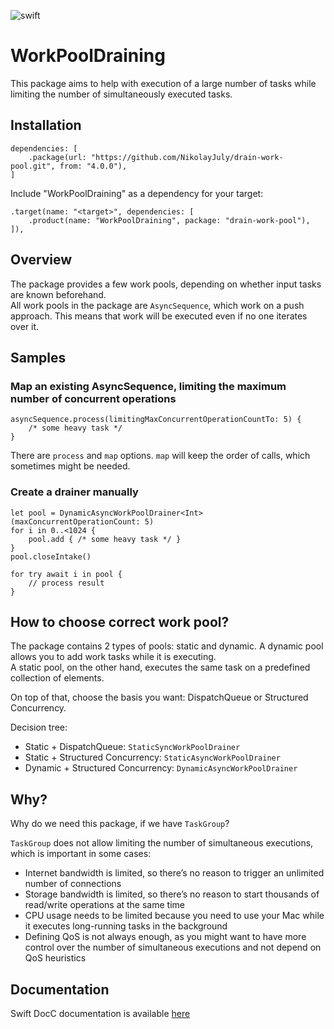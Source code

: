 ![swift](https://img.shields.io/badge/Swift-6.0-orange.svg)

# WorkPoolDraining

This package aims to help with execution of a large number of tasks while limiting the number of simultaneously executed tasks.

## Installation

```
dependencies: [
    .package(url: "https://github.com/NikolayJuly/drain-work-pool.git", from: "4.0.0"),
]
```

Include "WorkPoolDraining" as a dependency for your target:

```
.target(name: "<target>", dependencies: [
    .product(name: "WorkPoolDraining", package: "drain-work-pool"),
]),
```

## Overview

The package provides a few work pools, depending on whether input tasks are known beforehand.  
All work pools in the package are `AsyncSequence`, which work on a push approach. This means that work will be executed even if no one iterates over it.

## Samples

### Map an existing AsyncSequence, limiting the maximum number of concurrent operations


```
asyncSequence.process(limitingMaxConcurrentOperationCountTo: 5) {
    /* some heavy task */
}
```

There are `process` and `map` options. `map` will keep the order of calls, which sometimes might be needed.

### Create a drainer manually

```
let pool = DynamicAsyncWorkPoolDrainer<Int>(maxConcurrentOperationCount: 5)
for i in 0..<1024 {
    pool.add { /* some heavy task */ }
}
pool.closeIntake()

for try await i in pool {
    // process result
}
```

## How to choose correct work pool?

The package contains 2 types of pools: static and dynamic. A dynamic pool allows you to add work tasks while it is executing.  
A static pool, on the other hand, executes the same task on a predefined collection of elements.

On top of that, choose the basis you want: DispatchQueue or Structured Concurrency.

Decision tree:
- Static + DispatchQueue: ``StaticSyncWorkPoolDrainer``
- Static + Structured Concurrency: ``StaticAsyncWorkPoolDrainer``
- Dynamic + Structured Concurrency: ``DynamicAsyncWorkPoolDrainer``


## Why?

Why do we need this package, if we have `TaskGroup`?

`TaskGroup` does not allow limiting the number of simultaneous executions, which is important in some cases:

- Internet bandwidth is limited, so there’s no reason to trigger an unlimited number of connections
- Storage bandwidth is limited, so there’s no reason to start thousands of read/write operations at the same time
- CPU usage needs to be limited because you need to use your Mac while it executes long-running tasks in the background
- Defining QoS is not always enough, as you might want to have more control over the number of simultaneous executions and not depend on QoS heuristics

## Documentation

Swift DocC documentation is available [here](https://nikolayjuly.github.io/drain-work-pool/documentation/workpooldraining/)

